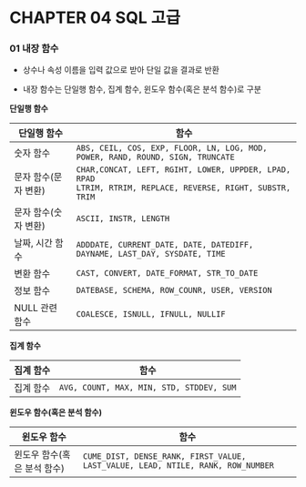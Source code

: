 # CHAPTER 04 SQL 고급

### 01 내장 함수

- 상수나 속성 이름을 입력 값으로 받아 단일 값을 결과로 반환

- 내장 함수는 단일행 함수, 집계 함수, 윈도우 함수(혹은 분석 함수)로 구분



**단일행 함수**

| 단일행 함수          | 함수                                                         |
| -------------------- | ------------------------------------------------------------ |
| 숫자 함수            | `ABS, CEIL, COS, EXP, FLOOR, LN, LOG, MOD, POWER, RAND, ROUND, SIGN, TRUNCATE` |
| 문자 함수(문자 변환) | `CHAR,CONCAT, LEFT, RGIHT, LOWER, UPPDER, LPAD, RPAD`<br />`LTRIM, RTRIM, REPLACE, REVERSE, RIGHT, SUBSTR, TRIM` |
| 문자 함수(숫자 변환) | `ASCII, INSTR, LENGTH`                                       |
| 날짜, 시간 함수      | `ADDDATE, CURRENT_DATE, DATE, DATEDIFF, DAYNAME, LAST_DAY, SYSDATE, TIME` |
| 변환 함수            | `CAST, CONVERT, DATE_FORMAT, STR_TO_DATE`                    |
| 정보 함수            | `DATEBASE, SCHEMA, ROW_COUNR, USER, VERSION`                 |
| NULL 관련 함수       | `COALESCE, ISNULL, IFNULL, NULLIF`                           |



**집계 함수**

| 집계 함수 | 함수                                     |
| --------- | ---------------------------------------- |
| 집계 함수 | `AVG, COUNT, MAX, MIN, STD, STDDEV, SUM` |



**윈도우 함수(혹은 분석 함수)**

| 윈도우 함수                 | 함수                                                         |
| --------------------------- | ------------------------------------------------------------ |
| 윈도우 함수(혹은 분석 함수) | `CUME_DIST, DENSE_RANK, FIRST_VALUE, LAST_VALUE, LEAD, NTILE, RANK, ROW_NUMBER` |

